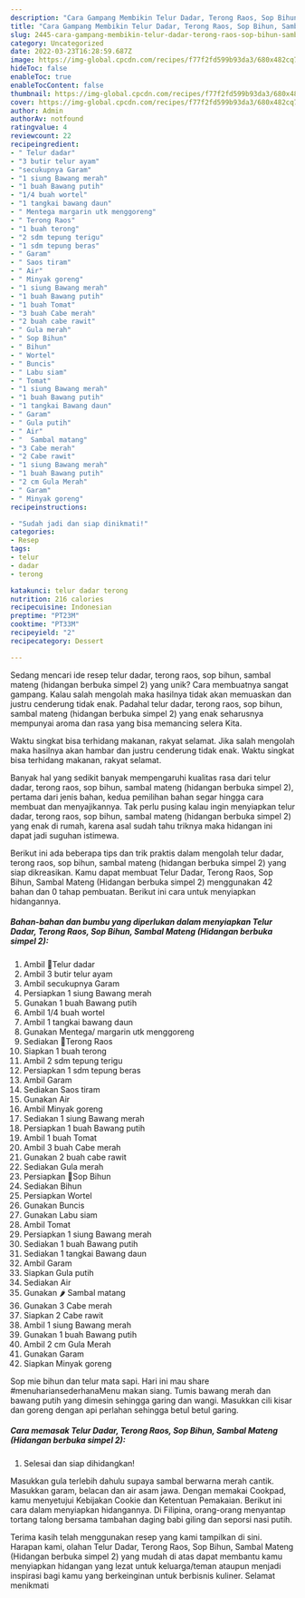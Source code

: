 ```yaml
---
description: "Cara Gampang Membikin Telur Dadar, Terong Raos, Sop Bihun, Sambal Mateng (Hidangan berbuka simpel 2) yang Bisa Manjain Lidah"
title: "Cara Gampang Membikin Telur Dadar, Terong Raos, Sop Bihun, Sambal Mateng (Hidangan berbuka simpel 2) yang Bisa Manjain Lidah"
slug: 2445-cara-gampang-membikin-telur-dadar-terong-raos-sop-bihun-sambal-mateng-hidangan-berbuka-simpel-2-yang-bisa-manjain-lidah
category: Uncategorized
date: 2022-03-23T16:28:59.687Z
image: https://img-global.cpcdn.com/recipes/f77f2fd599b93da3/680x482cq70/telur-dadar-terong-raos-sop-bihun-sambal-mateng-hidangan-berbuka-simpel-2-foto-resep-utama.jpg
hideToc: false
enableToc: true
enableTocContent: false
thumbnail: https://img-global.cpcdn.com/recipes/f77f2fd599b93da3/680x482cq70/telur-dadar-terong-raos-sop-bihun-sambal-mateng-hidangan-berbuka-simpel-2-foto-resep-utama.jpg
cover: https://img-global.cpcdn.com/recipes/f77f2fd599b93da3/680x482cq70/telur-dadar-terong-raos-sop-bihun-sambal-mateng-hidangan-berbuka-simpel-2-foto-resep-utama.jpg
author: Admin
authorAv: notfound
ratingvalue: 4
reviewcount: 22
recipeingredient:
- " Telur dadar"
- "3 butir telur ayam"
- "secukupnya Garam"
- "1 siung Bawang merah"
- "1 buah Bawang putih"
- "1/4 buah wortel"
- "1 tangkai bawang daun"
- " Mentega margarin utk menggoreng"
- " Terong Raos"
- "1 buah terong"
- "2 sdm tepung terigu"
- "1 sdm tepung beras"
- " Garam"
- " Saos tiram"
- " Air"
- " Minyak goreng"
- "1 siung Bawang merah"
- "1 buah Bawang putih"
- "1 buah Tomat"
- "3 buah Cabe merah"
- "2 buah cabe rawit"
- " Gula merah"
- " Sop Bihun"
- " Bihun"
- " Wortel"
- " Buncis"
- " Labu siam"
- " Tomat"
- "1 siung Bawang merah"
- "1 buah Bawang putih"
- "1 tangkai Bawang daun"
- " Garam"
- " Gula putih"
- " Air"
- "  Sambal matang"
- "3 Cabe merah"
- "2 Cabe rawit"
- "1 siung Bawang merah"
- "1 buah Bawang putih"
- "2 cm Gula Merah"
- " Garam"
- " Minyak goreng"
recipeinstructions:

- "Sudah jadi dan siap dinikmati!"
categories:
- Resep
tags:
- telur
- dadar
- terong

katakunci: telur dadar terong 
nutrition: 216 calories
recipecuisine: Indonesian
preptime: "PT23M"
cooktime: "PT33M"
recipeyield: "2"
recipecategory: Dessert

---
```





Sedang mencari ide resep telur dadar, terong raos, sop bihun, sambal mateng (hidangan berbuka simpel 2) yang unik? Cara membuatnya sangat gampang. Kalau salah mengolah maka hasilnya tidak akan memuaskan dan justru cenderung tidak enak. Padahal telur dadar, terong raos, sop bihun, sambal mateng (hidangan berbuka simpel 2) yang enak seharusnya mempunyai aroma dan rasa yang bisa memancing selera Kita.





Waktu singkat bisa terhidang makanan, rakyat selamat. Jika salah mengolah maka hasilnya akan hambar dan justru cenderung tidak enak. Waktu singkat bisa terhidang makanan, rakyat selamat.

Banyak hal yang sedikit banyak mempengaruhi kualitas rasa dari telur dadar, terong raos, sop bihun, sambal mateng (hidangan berbuka simpel 2), pertama dari jenis bahan, kedua pemilihan bahan segar hingga cara membuat dan menyajikannya. Tak perlu pusing kalau ingin menyiapkan telur dadar, terong raos, sop bihun, sambal mateng (hidangan berbuka simpel 2) yang enak di rumah, karena asal sudah tahu triknya maka hidangan ini dapat jadi suguhan istimewa.






Berikut ini ada beberapa tips dan trik praktis dalam mengolah telur dadar, terong raos, sop bihun, sambal mateng (hidangan berbuka simpel 2) yang siap dikreasikan. Kamu dapat membuat Telur Dadar, Terong Raos, Sop Bihun, Sambal Mateng (Hidangan berbuka simpel 2) menggunakan 42 bahan dan 0 tahap pembuatan. Berikut ini cara untuk menyiapkan hidangannya.

<!--inarticleads1-->

##### Bahan-bahan dan bumbu yang diperlukan dalam menyiapkan Telur Dadar, Terong Raos, Sop Bihun, Sambal Mateng (Hidangan berbuka simpel 2):

1. Ambil  🐣Telur dadar
1. Ambil 3 butir telur ayam
1. Ambil secukupnya Garam
1. Persiapkan 1 siung Bawang merah
1. Gunakan 1 buah Bawang putih
1. Ambil 1/4 buah wortel
1. Ambil 1 tangkai bawang daun
1. Gunakan  Mentega/ margarin utk menggoreng
1. Sediakan  🍆Terong Raos
1. Siapkan 1 buah terong
1. Ambil 2 sdm tepung terigu
1. Persiapkan 1 sdm tepung beras
1. Ambil  Garam
1. Sediakan  Saos tiram
1. Gunakan  Air
1. Ambil  Minyak goreng
1. Sediakan 1 siung Bawang merah
1. Persiapkan 1 buah Bawang putih
1. Ambil 1 buah Tomat
1. Ambil 3 buah Cabe merah
1. Gunakan 2 buah cabe rawit
1. Sediakan  Gula merah
1. Persiapkan  🍲Sop Bihun
1. Sediakan  Bihun
1. Persiapkan  Wortel
1. Gunakan  Buncis
1. Gunakan  Labu siam
1. Ambil  Tomat
1. Persiapkan 1 siung Bawang merah
1. Sediakan 1 buah Bawang putih
1. Sediakan 1 tangkai Bawang daun
1. Ambil  Garam
1. Siapkan  Gula putih
1. Sediakan  Air
1. Gunakan  🌶️ Sambal matang
1. Gunakan 3 Cabe merah
1. Siapkan 2 Cabe rawit
1. Ambil 1 siung Bawang merah
1. Gunakan 1 buah Bawang putih
1. Ambil 2 cm Gula Merah
1. Gunakan  Garam
1. Siapkan  Minyak goreng


Sop mie bihun dan telur mata sapi. Hari ini mau share #menuhariansederhanaMenu makan siang. Tumis bawang merah dan bawang putih yang dimesin sehingga garing dan wangi. Masukkan cili kisar dan goreng dengan api perlahan sehingga betul betul garing. 

<!--inarticleads2-->

##### Cara memasak Telur Dadar, Terong Raos, Sop Bihun, Sambal Mateng (Hidangan berbuka simpel 2):


1. Selesai dan siap dihidangkan!

Masukkan gula terlebih dahulu supaya sambal berwarna merah cantik. Masukkan garam, belacan dan air asam jawa. Dengan memakai Cookpad, kamu menyetujui Kebijakan Cookie dan Ketentuan Pemakaian. Berikut ini cara dalam menyiapkan hidangannya. Di Filipina, orang-orang menyantap tortang talong bersama tambahan daging babi giling dan seporsi nasi putih. 

Terima kasih telah menggunakan resep yang kami tampilkan di sini. Harapan kami, olahan Telur Dadar, Terong Raos, Sop Bihun, Sambal Mateng (Hidangan berbuka simpel 2) yang mudah di atas dapat membantu kamu menyiapkan hidangan yang lezat untuk keluarga/teman ataupun menjadi inspirasi bagi kamu yang berkeinginan untuk berbisnis kuliner. Selamat menikmati
